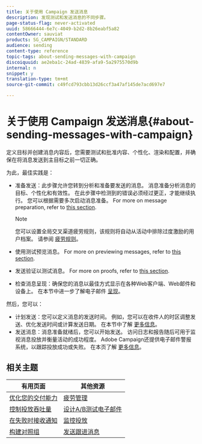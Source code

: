 ```yaml
---
title: 关于使用 Campaign 发送消息
description: 发现测试和发送消息的不同步骤。
page-status-flag: never-activated
uuid: 58666444-6e7c-4049-b2d2-8b26eabf5a82
contentOwner: sauviat
products: SG_CAMPAIGN/STANDARD
audience: sending
content-type: reference
topic-tags: about-sending-messages-with-campaign
discoiquuid: ae2eba1c-24ad-4839-afa9-5a2975570d9b
internal: n
snippet: y
translation-type: tm+mt
source-git-commit: c49fcd793cbb13d26ccf3a47af145de7acd697e7

---
```



# 关于使用 Campaign 发送消息{#about-sending-messages-with-campaign}

定义目标并创建消息内容后，您需要测试和批准内容、个性化、渲染和配置，并确保在将消息发送到主目标之前一切正确。

为此，最佳实践是：

* 准备发送：此步骤允许您转到分析和准备要发送的消息。 消息准备分析消息的目标、个性化和有效性。 在此步骤中检测到的错误必须经过更正，才能继续执行。 您可以根据需要多次启动消息准备。 For more on message preparation, refer to [this section](../../sending/using/preparing-the-send.md).

   >[!NOTE]
   >
   >您可以设置全局交叉渠道疲劳规则，该规则将自动从活动中排除过度激励的用户档案。 请参阅 [疲劳规则](../../sending/using/fatigue-rules.md)。

* 使用测试预览消息。 For more on previewing messages, refer to [this section](../../sending/using/previewing-messages.md).
* 发送验证以测试消息。 For more on proofs, refer to [this  section](../../sending/using/sending-proofs.md).
* 检查消息呈现：确保您的消息以最佳方式显示在各种Web客户端、Web邮件和设备上。 在本节中进一步了解电子邮件 [呈现](../../sending/using/email-rendering.md)。

然后，您可以：

* 计划发送：您可以定义消息的发送时间。 例如，您可以在收件人的时区调整发送、优化发送时间或计算发送日期。 在本节中了解 [更多信息](../../sending/using/about-scheduling-messages.md)。
* 发送消息：消息准备就绪后，您可以开始发送。 访问日志和报告随后可用于监视消息投放并衡量活动的成功程度。 Adobe Campaign还提供电子邮件警报系统，以跟踪投放成功或失败。 在本页了解 [更多信息](../../sending/using/confirming-the-send.md)。

## 相关主题

| 有用页面 | 其他资源 |
|---|---|
| [优化您的交付能力](../../sending/using/about-deliverability.md) | [疲劳管理](../../sending/using/fatigue-rules.md) |
| [控制投放吞吐量](../../reporting/using/delivery-throughput.md) | [设计A/B测试电子邮件](../../channels/using/designing-an-a-b-test-email.md) |
| [在失败时接收通知](../../sending/using/receiving-alerts-when-failures-happen.md) | [监控投放](../../sending/using/monitoring-a-delivery.md) |
| [构建对照组](../../automating/using/workflow-control-group.md) | [发送跟进消息](../../channels/using/follow-up-messages.md) |